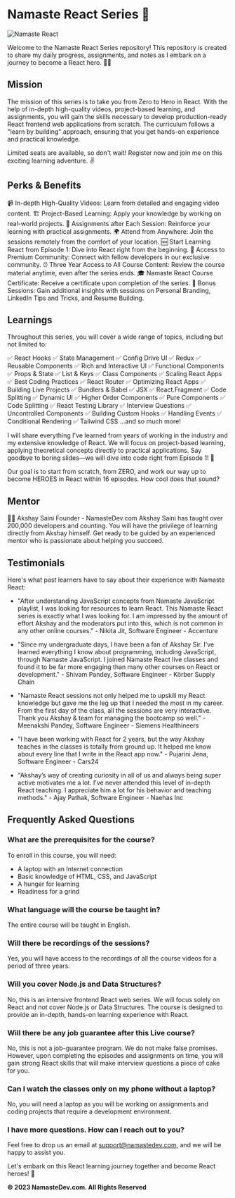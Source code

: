 # Namaste React Series 🚀

![Namaste React](https://namastedev.com/namaste-react/assets/img/nrs.jpg)

Welcome to the Namaste React Series repository! This repository is created to share my daily progress, assignments, and notes as I embark on a journey to become a React hero. 🦸‍♂️

## Mission

The mission of this series is to take you from Zero to Hero in React. With the help of in-depth high-quality videos, project-based learning, and assignments, you will gain the skills necessary to develop production-ready React frontend web applications from scratch. The curriculum follows a "learn by building" approach, ensuring that you get hands-on experience and practical knowledge.

Limited seats are available, so don't wait! Register now and join me on this exciting learning adventure. ✌️

## Perks & Benefits

📹 In-depth High-Quality Videos: Learn from detailed and engaging video content.
🏗️ Project-Based Learning: Apply your knowledge by working on real-world projects.
📝 Assignments after Each Session: Reinforce your learning with practical assignments.
🌍 Attend from Anywhere: Join the sessions remotely from the comfort of your location.
🆕 Start Learning React from Episode 1: Dive into React right from the beginning.
👥 Access to Premium Community: Connect with fellow developers in our exclusive community.
⏰ Three Year Access to All Course Content: Review the course material anytime, even after the series ends.
🎓 Namaste React Course Certificate: Receive a certificate upon completion of the series.
🎁 Bonus Sessions: Gain additional insights with sessions on Personal Branding, LinkedIn Tips and Tricks, and Resume Building.

## Learnings

Throughout this series, you will cover a wide range of topics, including but not limited to:

✅ React Hooks
✅ State Management
✅ Config Drive UI
✅ Redux
✅ Reusable Components
✅ Rich and Interactive UI
✅ Functional Components
✅ Props & State
✅ List & Keys
✅ Class Components
✅ Scaling React Apps
✅ Best Coding Practices
✅ React Router
✅ Optimizing React Apps
✅ Building Live Projects
✅ Bundlers & Babel
✅ JSX
✅ React.Fragment
✅ Code Splitting
✅ Dynamic UI
✅ Higher Order Components
✅ Pure Components
✅ Code Splitting
✅ React Testing Library
✅ Interview Questions
✅ Uncontrolled Components
✅ Building Custom Hooks
✅ Handling Events
✅ Conditional Rendering
✅ Tailwind CSS
...and so much more!

I will share everything I've learned from years of working in the industry and my extensive knowledge of React. We will focus on project-based learning, applying theoretical concepts directly to practical applications. Say goodbye to boring slides—we will dive into code right from Episode 1! 🚀

Our goal is to start from scratch, from ZERO, and work our way up to become HEROES in React within 16 episodes. How cool does that sound?

## Mentor

👨‍🏫 Akshay Saini
Founder - NamasteDev.com
Akshay Saini has taught over 200,000 developers and counting. You will have the privilege of learning directly from Akshay himself. Get ready to be guided by an experienced mentor who is passionate about helping you succeed.

## Testimonials

Here's what past learners have to say about their experience with Namaste React:

- "After understanding JavaScript concepts from Namaste JavaScript playlist, I was looking for resources to learn React. This Namaste React series is exactly what I was looking for. I am impressed by the amount of effort Akshay and the moderators put into this, which is not common in any other online courses." - Nikita Jit, Software Engineer - Accenture

- "Since my undergraduate days, I have been a fan of Akshay Sir. I've learned everything I know about programming, including JavaScript, through Namaste JavaScript. I joined Namaste React live classes and found it to be far more engaging than many other courses on React or development." - Shivam Pandey, Software Engineer - Körber Supply Chain

- "Namaste React sessions not only helped me to upskill my React knowledge but gave me the leg up that I needed the most in my career. From the first day of the class, all the sessions are very interactive. Thank you Akshay & team for managing the bootcamp so well." - Meenakshi Pandey, Software Engineer - Siemens Healthineers

- "I have been working with React for 2 years, but the way Akshay teaches in the classes is totally from ground up. It helped me know about every line that I write in the React app now." - Pujarini Jena, Software Engineer - Cars24

- "Akshay’s way of creating curiosity in all of us and always being super active motivates me a lot. I’ve never attended this level of in-depth React teaching. I appreciate him a lot for his behavior and teaching methods." - Ajay Pathak, Software Engineer - Naehas Inc

## Frequently Asked Questions

### What are the prerequisites for the course?

To enroll in this course, you will need:

- A laptop with an Internet connection
- Basic knowledge of HTML, CSS, and JavaScript
- A hunger for learning
- Readiness for a grind

### What language will the course be taught in?

The entire course will be taught in English.

### Will there be recordings of the sessions?

Yes, you will have access to the recordings of all the course videos for a period of three years.

### Will you cover Node.js and Data Structures?

No, this is an intensive frontend React web series. We will focus solely on React and not cover Node.js or Data Structures. The course is designed to provide an in-depth, hands-on learning experience with React.

### Will there be any job guarantee after this Live course?

No, this is not a job-guarantee program. We do not make false promises. However, upon completing the episodes and assignments on time, you will gain strong React skills that will make interview questions a piece of cake for you.

### Can I watch the classes only on my phone without a laptop?

No, you will need a laptop as you will be working on assignments and coding projects that require a development environment.

### I have more questions. How can I reach out to you?

Feel free to drop us an email at support@namastedev.com, and we will be happy to assist you.

Let's embark on this React learning journey together and become React heroes! 🚀

**© 2023 NamasteDev.com. All Rights Reserved**